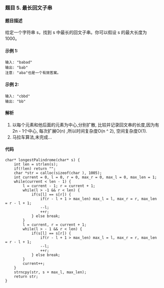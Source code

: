 ### **题目    5. 最长回文子串**

#### 题目描述
给定一个字符串 s，找到 s 中最长的回文子串。你可以假设 s 的最大长度为1000。
#### 示例 1: 
```
输入: "babad"
输出: "bab"
注意: "aba"也是一个有效答案。
```
#### 示例 2: 
```
输入: "cbbd"
输出: "bb"
```

#### 解析
1. 以每个元素和他后面的元素为中心,分别扩散, 比较并记录回文串的长度,因为有2n - 1个中心, 每次扩展O(n) ,所以时间复杂度O(n ^ 2), 空间复杂度O(1).
2. 马拉车算法,未完成...
#### 代码
```
char* longestPalindrome(char* s) {
    int len = strlen(s);
    if(!len) return "";
    char *str = calloc(sizeof(char ), 1005);
    int current = 0, l = 0, r = 0, max_r = 0, max_l = 0, max_len = 1;
    while(current < len - 1) {
        l = current - 1; r = current + 1;
        while(l > -1 && r < len) {
            if(s[l] == s[r]) {
                if(r - l + 1 > max_len) max_l = l, max_r = r, max_len = r - l + 1;
                --l;
                ++r;
            } else break;
        }
        l = current, r = current + 1;
        while(l > - 1 && r < len) {
            if(s[l] == s[r]) {
                if(r - l + 1 > max_len) max_l = l, max_r = r, max_len = r - l + 1;
                --l;
                ++r;
            } else break;
        }
        current++;
    }
    strncpy(str, s + max_l, max_len);
    return str;
}
```






















